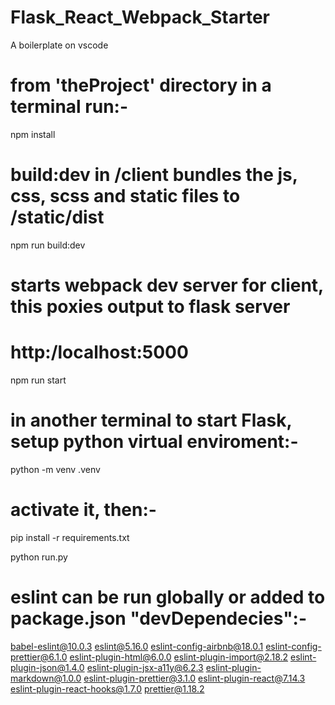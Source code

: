 # Flask_React_Webpack_Starter

A boilerplate on vscode


# from 'theProject' directory in a terminal run:-

npm install
# build:dev in /client bundles the js, css, scss and static files to /static/dist
npm run build:dev
# starts webpack dev server for client, this poxies output to flask server
# http:/localhost:5000
npm run start


# in another terminal to start Flask, setup python virtual enviroment:-

python -m venv .venv
# activate it, then:-
pip install -r requirements.txt

python run.py


# eslint can be run globally or added to package.json "devDependecies":-
babel-eslint@10.0.3
eslint@5.16.0
eslint-config-airbnb@18.0.1
eslint-config-prettier@6.1.0
eslint-plugin-html@6.0.0
eslint-plugin-import@2.18.2
eslint-plugin-json@1.4.0
eslint-plugin-jsx-a11y@6.2.3
eslint-plugin-markdown@1.0.0
eslint-plugin-prettier@3.1.0
eslint-plugin-react@7.14.3
eslint-plugin-react-hooks@1.7.0
prettier@1.18.2
